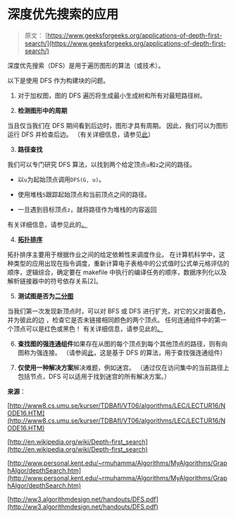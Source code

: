 # 深度优先搜索的应用

> 原文： [https://www.geeksforgeeks.org/applications-of-depth-first-search/](https://www.geeksforgeeks.org/applications-of-depth-first-search/)

深度优先搜索（DFS）是用于遍历图形的算法（或技术）。

以下是使用 DFS 作为构建块的问题。

1.  对于加权图，图的 DFS 遍历将生成最小生成树和所有对最短路径树。

2.  **检测图形中的周期**

当且仅当我们在 DFS 期间看到后边时，图形才具有周期。 因此，我们可以为图形运行 DFS 并检查后边。 （有关详细信息，请参见[此](http://people.csail.mit.edu/thies/6.046-web/recitation9.txt)）

3.  **路径查找**

我们可以专门研究 DFS 算法，以找到两个给定顶点`u`和`z`之间的路径。

+   以`u`为起始顶点调用`DFS(G, u)`。

+   使用堆栈`S`跟踪起始顶点和当前顶点之间的路径。

+   一旦遇到目标顶点`z`，就将路径作为堆栈的内容返回

有关详细信息，请参见此的[。](http://ww3.algorithmdesign.net/handouts/DFS.pdf)

4.  [**拓扑排序**](https://www.geeksforgeeks.org/topological-sorting/)

拓扑排序主要用于根据作业之间的给定依赖性来调度作业。 在计算机科学中，这种类型的应用出现在指令调度，重新计算电子表格中的公式值时公式单元格评估的顺序，逻辑综合，确定要在 makefile 中执行的编译任务的顺序，数据序列化以及解析链接器中的符号依存关系[2]。

5.  **测试图是否为[二分图](http://en.wikipedia.org/wiki/Bipartite_graph)**

当我们第一次发现新顶点时，可以对 BFS 或 DFS 进行扩充，对它的父对面着色，并为彼此的边 ，检查它是否未链接相同颜色的两个顶点。 任何连通组件中的第一个顶点可以是红色或黑色！ 有关详细信息，请参见此的[。](http://www8.cs.umu.se/kurser/TDBAfl/VT06/algorithms/LEC/LECTUR16/NODE16.HTM)

6.  **查找图的强连通组件**如果存在从图的每个顶点到每个其他顶点的路径，则有向图称为强连接。 （请参阅[此](https://www.geeksforgeeks.org/strongly-connected-components/)，这是基于 DFS 的算法，用于查找强连通组件）

7.  **仅使用一种解决方案**解决难题，例如迷宫。 （通过仅在访问集中的当前路径上包括节点，DFS 可以适用于找到迷宫的所有解决方案。）

**来源**：

[http://www8.cs.umu.se/kurser/TDBAfl/VT06/algorithms/LEC/LECTUR16/NODE16.HTM](http://www8.cs.umu.se/kurser/TDBAfl/VT06/algorithms/LEC/LECTUR16/NODE16.HTM)

[http://en.wikipedia.org/wiki/Depth-first_search](http://en.wikipedia.org/wiki/Depth-first_search)

[http://www.personal.kent.edu/~rmuhamma/Algorithms/MyAlgorithms/GraphAlgor/depthSearch.htm](http://www.personal.kent.edu/~rmuhamma/Algorithms/MyAlgorithms/GraphAlgor/depthSearch.htm)

[http://ww3.algorithmdesign.net/handouts/DFS.pdf](http://ww3.algorithmdesign.net/handouts/DFS.pdf)

